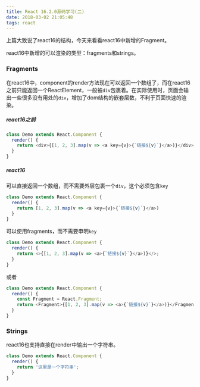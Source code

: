 ```yaml
---
title: React 16.2.0源码学习(二)
date: 2018-03-02 21:05:48
tags: react
---
```


上篇大致说了react16的结构，今天来看看react16中新增的Fragment。

react16中新增的可以渲染的类型：fragments和strings。

### Fragments

在react16中，component的render方法现在可以返回一个数组了，而在react16之前只能返回一个ReactElement，一般被`div`包裹着。在实际使用时，页面会输出一些很多没有用处的`div`，增加了dom结构的嵌套层数，不利于页面快速的渲染。

##### react16之前

```javascript
class Demo extends React.Component {
  render() {
    return <div>{[1, 2, 3].map(v => <a key={v}>{`链接${v}`}</a>)}</div>;
  }
}
```
<!--more-->
##### react16

可以直接返回一个数组，而不需要外层包裹一个`div`，这个必须包含`key`

```javascript
class Demo extends React.Component {
  render() {
    return [1, 2, 3].map(v => <a key={v}>{`链接${v}`}</a>)
  }
}
```

可以使用fragments，而不需要申明`key`

```javascript
class Demo extends React.Component {
  render() {
    return <>{[1, 2, 3].map(v => <a>{`链接${v}`}</a>)}</>;
  }
}
```

或者

```javascript
class Demo extends React.Component {
  render() {
    const Fragment = React.Fragment;
    return <Fragment>{[1, 2, 3].map(v => <a>{`链接${v}`}</a>)}</Fragment>;
  }
}
```

### Strings

react16也支持直接在render中输出一个字符串。

```javascript
class Demo extends React.Component {
  render() {
    return '这里是一个字符串';
  }
}
```


